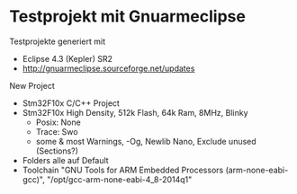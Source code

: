 Testprojekt mit Gnuarmeclipse
=============================

Testprojekte generiert mit
* Eclipse 4.3 (Kepler) SR2
* http://gnuarmeclipse.sourceforge.net/updates

New Project
  - Stm32F10x C/C++ Project
  - Stm32F10x High Density, 512k Flash, 64k Ram, 8MHz, Blinky
    - Posix: None
    - Trace: Swo
    - some & most Warnings, -Og, Newlib Nano, Exclude unused (Sections?)
  - Folders alle auf Default
  - Toolchain "GNU Tools for ARM Embedded Processors (arm-none-eabi-gcc)", "/opt/gcc-arm-none-eabi-4_8-2014q1"
